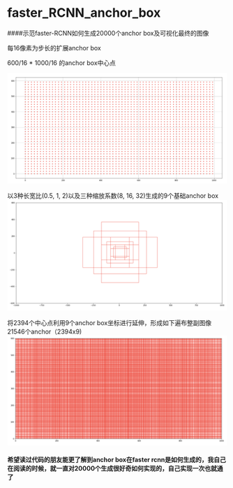 # faster_RCNN_anchor_box
####示范faster-RCNN如何生成20000个anchor box及可视化最终的图像


每16像素为步长的扩展anchor box

600/16 * 1000/16 的anchor box中心点

<img src = "https://github.com/Stephenfang51/faster_RCNN_anchor_box/blob/master/2000%20anchor%20box%20center%20point.png?raw=true">

以3种长宽比(0.5, 1, 2)以及三种缩放系数(8, 16, 32)生成的9个基础anchor box
<img src = "https://github.com/Stephenfang51/faster_RCNN_anchor_box/blob/master/9%20anchor_base.png?raw=true">

将2394个中心点利用9个anchor box坐标进行延伸，形成如下遍布整副图像21546个anchor（2394x9)
<img src="https://github.com/Stephenfang51/faster_RCNN_anchor_box/blob/master/20000%20anchor%20boxes.png?raw=true">

#### 希望读过代码的朋友能更了解到anchor box在faster rcnn是如何生成的，我自己在阅读的时候，就一直对20000个生成很好奇如何实现的，自己实现一次也就通了
